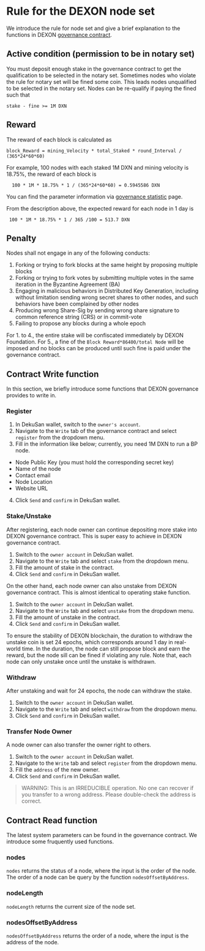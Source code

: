 # Rule for the DEXON node set
  We introduce the rule for node set and give a brief explanation to the functions in DEXON [governance contract](https://testnet.dexscan.org/address/0x63751838D6485578B23e8b051d40861eCC416794).

  
## Active condition (permission to be in notary set)
  You must deposit enough stake in the governance contract to get the qualification to be selected in the notary set.
  Sometimes nodes who violate the rule for notary set will be fined some coin. This leads nodes unqualified to be selected in the notary set. Nodes can be re-qualify if paying the fined such that 
  
    stake - fine >= 1M DXN

## Reward
  The reward of each block is calculated as

    block_Reward = mining_Velocity * total_Staked * round_Interval / (365*24*60*60)

  For example, 100 nodes with each staked 1M DXN and mining velocity is 18.75%, the reward of each block is
  
      100 * 1M * 18.75% * 1 / (365*24*60*60) = 0.5945586 DXN
  You can find the parameter information via [governance statistic](https://testnet.dexscan.app/governance) page.

  From the description above, the expected reward for each node in 1 day is

     100 * 1M * 18.75% * 1 / 365 /100 = 513.7 DXN

## Penalty
Nodes shall not engage in any of the following conducts:

1. Forking or trying to fork blocks at the same height by proposing multiple blocks
2. Forking or trying to fork votes by submitting multiple votes in the same iteration in the Byzantine Agreement (BA)
3. Engaging in malicious behaviors in Distributed Key Generation, including without limitation sending wrong secret shares to other nodes, and such behaviors have been complained by other nodes
4. Producing wrong Share-Sig by sending wrong share signature to common reference string (CRS) or in commit-vote
5. Failing to propose any blocks during a whole epoch

For 1. to 4., the entire stake will be confiscated immediately by DEXON Foundation. For 5., a fine of the `Block Reward*86400/total Node` will be imposed and no blocks can be produced until such fine is paid under the governance contract.

## Contract Write function 
In this section, we briefly introduce some functions that DEXON governance provides to write in.

### Register
1. In DekuSan wallet, switch to the `owner's account`.
2. Navigate to the `Write` tab of the governance contract and select `register` from the dropdown menu.
3. Fill in the information like below; currently, you need 1M DXN to run a BP node.
  - Node Public Key (you must hold the corresponding secret key)
  - Name of the node
  - Contact email
  - Node Location
  - Website URL 
4. Click `Send` and `confirm` in DekuSan wallet.

### Stake/Unstake
After registering, each node owner can continue depositing more stake into DEXON governance contract.  This is super easy to achieve in DEXON governance contract. 
 1. Switch to the `owner account` in DekuSan wallet. 
 2. Navigate to the `Write` tab and select `stake` from the dropdown menu.
 3. Fill the amount of stake in the contract.
 4. Click `Send` and `confirm` in DekuSan wallet.

On the other hand, each node owner can also unstake from DEXON governance contract. This is almost identical to operating stake function.
 1. Switch to the `owner account` in DekuSan wallet.
 2. Navigate to the `Write` tab and select `unstake` from the dropdown menu.
 3. Fill the amount of unstake in the contract.
 4. Click `Send` and `confirm` in DekuSan wallet.

To ensure the stability of DEXON blockchain, the duration to withdraw the unstake coin is set 24 epochs, which corresponds around 1 day in real-world time. In the duration, the node can still propose block and earn the reward, but the node sill can be fined if violating any rule.
Note that, each node can only unstake once until the unstake is withdrawn.

### Withdraw
After unstaking and wait for 24 epochs, the node can withdraw the stake.
 1. Switch to the `owner account` in DekuSan wallet.
 2. Navigate to the `Write` tab and select `withdraw` from the dropdown menu.
 3. Click `Send` and `confirm` in DekuSan wallet.


### Transfer Node Owner 
A node owner can also transfer the owner right to others. 
 1. Switch to the `owner account` in DekuSan wallet. 
 2. Navigate to the `Write` tab and select `register` from the dropdown menu.
 3. Fill the `address` of the new owner.
 4. Click `Send` and `confirm` in DekuSan wallet.

> WARNING: This is an IRREDUCIBLE operation. No one can recover if you transfer to a wrong address. Please double-check the address is correct.

## Contract Read function
<!-- Most of the information can be found in DEXONSCAN website. To prevent in case, we introduce a method to read the status of DEXON blockchain. -->

The latest system parameters can be found in the governance contract. We introduce some fruquently used functions.

### nodes
`nodes` returns the status of a node, where the input is the order of the node. The order of a node can be query by the function `nodesOffsetByAddress`.


### nodeLength
`nodeLength` returns the current size of the node set.

### nodesOffsetByAddress
`nodesOffsetByAddress` returns the order of a node, where the input is the address of the node.


